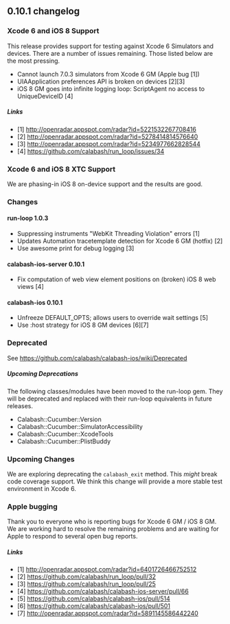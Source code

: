 ## 0.10.1 changelog

### Xcode 6 and iOS 8 Support

This release provides support for testing against Xcode 6 Simulators and devices.  There are a number of issues remaining.  Those listed below are the most pressing.

* Cannot launch 7.0.3 simulators from Xcode 6 GM (Apple bug [1])
* UIAApplication preferences API is broken on devices [2][3]
* iOS 8 GM goes into infinite logging loop: ScriptAgent no access to UniqueDeviceID  [4]

##### Links

* [1] http://openradar.appspot.com/radar?id=5221532267708416
* [2] http://openradar.appspot.com/radar?id=5278414814576640
* [3] http://openradar.appspot.com/radar?id=5234977662828544
* [4] https://github.com/calabash/run_loop/issues/34

### Xcode 6 and iOS 8 XTC Support

We are phasing-in iOS 8 on-device support and the results are good.

### Changes

#### run-loop 1.0.3

* Suppressing instruments "WebKit Threading Violation" errors [1]
* Updates Automation tracetemplate detection for Xcode 6 GM (hotfix) [2]
* Use awesome print for debug logging [3]

#### calabash-ios-server 0.10.1

* Fix computation of web view element positions on (broken) iOS 8 web views [4]

#### calabash-ios 0.10.1

* Unfreeze DEFAULT_OPTS; allows users to override wait settings [5]
* Use :host strategy for iOS 8 GM devices [6][7]

### Deprecated

See https://github.com/calabash/calabash-ios/wiki/Deprecated

##### Upcoming Deprecations

The following classes/modules have been moved to the run-loop gem.  They will be deprecated and replaced with their run-loop equivalents in future releases.

* Calabash::Cucumber::Version
* Calabash::Cucumber::SimulatorAccessibility
* Calabash::Cucumber::XcodeTools
* Calabash::Cucumber::PlistBuddy

### Upcoming Changes

We are exploring deprecating the `calabash_exit` method.  This _might_ break code coverage support.  We think this change will provide a more stable test environment in Xcode 6.

### Apple bugging

Thank you to everyone who is reporting bugs for Xcode 6 GM / iOS 8 GM.  We are working hard to resolve the remaining problems and are waiting for Apple to respond to several open bug reports.

##### Links

- [1] http://openradar.appspot.com/radar?id=6401726466752512
- [2] https://github.com/calabash/run_loop/pull/32
- [3] https://github.com/calabash/run_loop/pull/25
- [4] https://github.com/calabash/calabash-ios-server/pull/66
- [5] https://github.com/calabash/calabash-ios/pull/514
- [6] https://github.com/calabash/calabash-ios/pull/501
- [7] http://openradar.appspot.com/radar?id=5891145586442240

